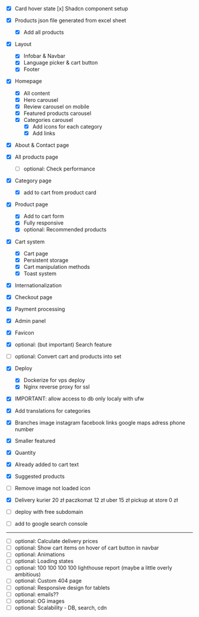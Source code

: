 - [x] Card hover state [x] Shadcn component setup
- [x] Products json file generated from excel sheet
  - [x] Add all products
- [x] Layout
  - [x] Infobar & Navbar
  - [x] Language picker & cart button
  - [x] Footer
- [x] Homepage
  - [x] All content
  - [x] Hero carousel
  - [x] Review carousel on mobile
  - [x] Featured products carousel
  - [x] Categories carousel
    - [x] Add icons for each category
    - [x] Add links
- [x] About & Contact page
- [x] All products page
  - [ ] optional: Check performance
- [x] Category page
  - [x] add to cart from product card
- [x] Product page
  - [x] Add to cart form
  - [x] Fully responsive
  - [x] optional: Recommended products
- [x] Cart system
  - [x] Cart page
  - [x] Persistent storage
  - [x] Cart manipulation methods
  - [x] Toast system
- [x] Internationalization
- [x] Checkout page
- [x] Payment processing
- [x] Admin panel
- [x] Favicon
- [x] optional: (but important) Search feature
- [ ] optional: Convert cart and products into set
- [x] Deploy
  - [x] Dockerize for vps deploy
  - [x] Nginx reverse proxy for ssl
- [x] IMPORTANT: allow access to db only localy with ufw
- [x] Add translations for categories

- [x] Branches
      image
      instagram facebook links
      google maps
      adress
      phone number

- [x] Smaller featured
- [x] Quantity
- [x] Already added to cart text
- [x] Suggested products
- [ ] Remove image not loaded icon
- [x]
  Delivery
  kurier 20 zł
  paczkomat 12 zł
  uber 15 zł
  pickup at store 0 zł
- [ ] deploy with free subdomain
- [ ] add to google search console

---

- [ ] optional: Calculate delivery prices
- [ ] optional: Show cart items on hover of cart button in navbar
- [ ] optional: Animations
- [ ] optional: Loading states
- [ ] optional: 100 100 100 100 lighthouse report (maybe a little overly ambitious)
- [ ] optional: Custom 404 page
- [ ] optional: Responsive design for tablets
- [ ] optional: emails??
- [ ] optional: OG images
- [ ] optional: Scalability - DB, search, cdn
